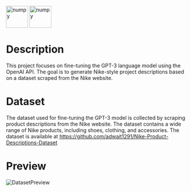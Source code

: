 <img width="60" height="60" alt="numpy" src="https://user-images.githubusercontent.com/76807214/219947612-1781fe2d-c33a-45e9-ac91-d0e58ae321f1.png">  <img width="60" height="60" alt="numpy" src="https://user-images.githubusercontent.com/76807214/219843603-ffbe59a2-d3ea-4420-8b66-c6cc8f51eb63.jpeg"> 

# Description
This project focuses on fine-tuning the GPT-3 language model using the OpenAI API. The goal is to generate Nike-style project descriptions based on a dataset scraped from the Nike website.

# Dataset
The dataset used for fine-tuning the GPT-3 model is collected by scraping product descriptions from the Nike website. The dataset contains a wide range of Nike products, including shoes, clothing, and accessories. The dataset is available at https://github.com/adwait1291/Nike-Product-Descriptions-Dataset

# Preview
![DatasetPreview](https://user-images.githubusercontent.com/76807214/219942148-712a5960-ddf6-475f-83fc-4cb930543e1d.jpg)


